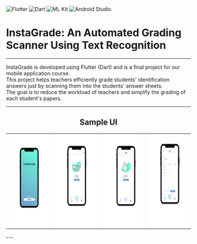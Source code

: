 ![Flutter](https://img.shields.io/badge/Flutter-02569B?style=for-the-badge&logo=flutter&logoColor=white)
![Dart](https://img.shields.io/badge/Dart-0175C2?style=for-the-badge&logo=dart&logoColor=white)
![ML Kit](https://img.shields.io/badge/ML%20Kit-FFCA28?style=for-the-badge)
![Android Studio](https://img.shields.io/badge/Android%20Studio-3DDC84?style=for-the-badge)

# InstaGrade: An Automated Grading Scanner Using Text Recognition

---

InstaGrade is developed using Flutter (Dart) and is a final project for our mobile application course.  
This project helps teachers efficiently grade students' identification answers just by scanning them into the students' answer sheets.  
The goal is to reduce the workload of teachers and simplify the grading of each student's papers.  

---
<h2 align="center">Sample UI</h2>

<table align="center">
  <tr>
    <td align="center">
      <img src="assets/images/1.png" alt="Screenshot 1" width="250" height="250">
    </td>
    <td align="center">
      <img src="assets/images/2.png" alt="Screenshot 2" width="250" height="250">
    </td>
    <td align="center">
      <img src="assets/images/3.png" alt="Screenshot 3" width="250" height="250">
    </td>
    <td align="center">
      <img src="assets/images/4.png" alt="Screenshot 4" width="250" height="250">
    </td>
  </tr>
</table>
---
